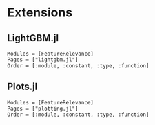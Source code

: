 # Extensions

## LightGBM.jl

```@autodocs
Modules = [FeatureRelevance]
Pages = ["lightgbm.jl"]
Order = [:module, :constant, :type, :function]
```

## Plots.jl

```@autodocs
Modules = [FeatureRelevance]
Pages = ["plotting.jl"]
Order = [:module, :constant, :type, :function]
```

